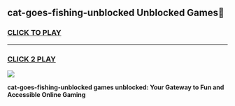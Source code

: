 
## cat-goes-fishing-unblocked Unblocked Games👋
<h3>
<a href="https://news.freeplayer.one?title=cat-goes-fishing-unblocked&ref=16F">CLICK TO PLAY</a></h3>
<hr>

<h3>
<a href="https://news.freeplayer.one?title=cat-goes-fishing-unblocked&ref=16F">CLICK 2 PLAY</a>
  
</h3>

<a href="https://news.freeplayer.one?title=cat-goes-fishing-unblocked&ref=16F/"><img src="https://clearcache.store/games.png"></a>


**cat-goes-fishing-unblocked games unblocked: Your Gateway to Fun and Accessible Online Gaming**
